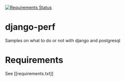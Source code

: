 [![Requirements Status](https://requires.io/github/rodo/django-perf/requirements.svg?branch=master)](https://requires.io/github/rodo/django-perf/requirements/?branch=master)

django-perf
===========

Samples on what to do or not with django and postgresql

Requirements
============

See [[requirements.txt]]

